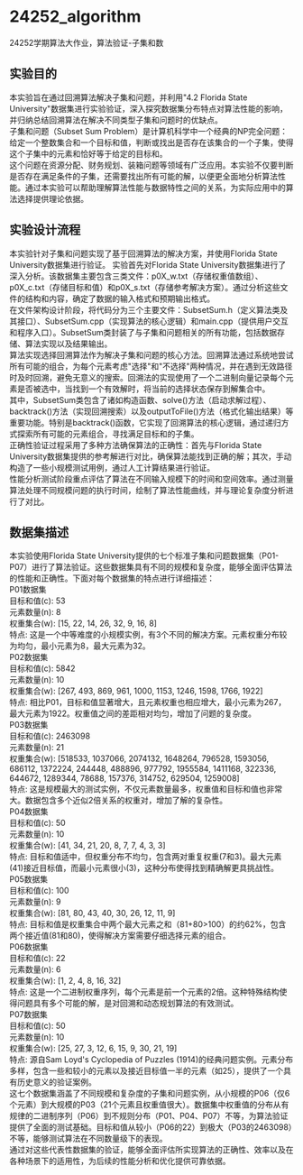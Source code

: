 # 24252_algorithm
24252学期算法大作业，算法验证-子集和数
## 实验目的
本实验旨在通过回溯算法解决子集和问题，并利用"4.2 Florida State University"数据集进行实验验证，深入探究数据集分布特点对算法性能的影响，并归纳总结回溯算法在解决不同类型子集和问题时的优缺点。<br>
子集和问题（Subset Sum Problem）是计算机科学中一个经典的NP完全问题：给定一个整数集合和一个目标和值，判断或找出是否存在该集合的一个子集，使得这个子集中的元素和恰好等于给定的目标和。<br>
这个问题在资源分配、财务规划、装箱问题等领域有广泛应用。本实验不仅要判断是否存在满足条件的子集，还需要找出所有可能的解，以便更全面地分析算法性能。通过本实验可以帮助理解算法性能与数据特性之间的关系，为实际应用中的算法选择提供理论依据。<br>
## 实验设计流程
本实验针对子集和问题实现了基于回溯算法的解决方案，并使用Florida State University数据集进行验证。
实验首先对Florida State University数据集进行了深入分析。该数据集主要包含三类文件：p0X_w.txt（存储权重值数组）、p0X_c.txt（存储目标和值）和p0X_s.txt（存储参考解决方案）。通过分析这些文件的结构和内容，确定了数据的输入格式和预期输出格式。<br>
在文件架构设计阶段，将代码分为三个主要文件：SubsetSum.h（定义算法类及其接口）、SubsetSum.cpp（实现算法的核心逻辑）和main.cpp（提供用户交互和程序入口）。SubsetSum类封装了与子集和问题相关的所有功能，包括数据存储、算法实现以及结果输出。<br>
算法实现选择回溯算法作为解决子集和问题的核心方法。回溯算法通过系统地尝试所有可能的组合，为每个元素考虑"选择"和"不选择"两种情况，并在遇到无效路径时及时回溯，避免无意义的搜索。回溯法的实现使用了一个二进制向量记录每个元素是否被选中，当找到一个有效解时，将当前的选择状态保存到解集合中。<br>
其中，SubsetSum类包含了诸如构造函数、solve()方法（启动求解过程）、backtrack()方法（实现回溯搜索）以及outputToFile()方法（格式化输出结果）等重要功能。特别是backtrack()函数，它实现了回溯算法的核心逻辑，通过递归方式探索所有可能的元素组合，寻找满足目标和的子集。<br>
正确性验证过程采用了多种方法确保算法的正确性：首先与Florida State University数据集提供的参考解进行对比，确保算法能找到正确的解；其次，手动构造了一些小规模测试用例，通过人工计算结果进行验证。<br>
性能分析测试阶段重点评估了算法在不同输入规模下的时间和空间效率。通过测量算法处理不同规模问题的执行时间，绘制了算法性能曲线，并与理论复杂度分析进行了对比。<br>
## 数据集描述
本实验使用Florida State University提供的七个标准子集和问题数据集（P01-P07）进行了算法验证。这些数据集具有不同的规模和复杂度，能够全面评估算法的性能和正确性。下面对每个数据集的特点进行详细描述：<br>
P01数据集<br>
目标和值(c): 53<br>
元素数量(n): 8<br>
权重集合(w): [15, 22, 14, 26, 32, 9, 16, 8]<br>
特点: 这是一个中等难度的小规模实例，有3个不同的解决方案。元素权重分布较为均匀，最小元素为8，最大元素为32。<br>
P02数据集<br>
目标和值(c): 5842<br>
元素数量(n): 10<br>
权重集合(w): [267, 493, 869, 961, 1000, 1153, 1246, 1598, 1766, 1922]<br>
特点: 相比P01，目标和值显著增大，且元素权重也相应增大，最小元素为267，最大元素为1922。权重值之间的差距相对均匀，增加了问题的复杂度。<br>
P03数据集<br>
目标和值(c): 2463098<br>
元素数量(n): 21<br>
权重集合(w): [518533, 1037066, 2074132, 1648264, 796528, 1593056, 686112, 1372224, 244448, 488896, 977792, 1955584, 1411168, 322336, 644672, 1289344, 78688, 157376, 314752, 629504, 1259008]<br>
特点: 这是规模最大的测试实例，不仅元素数量最多，权重值和目标和值也非常大。数据包含多个近似2倍关系的权重对，增加了解的复杂性。<br>
P04数据集<br>
目标和值(c): 50<br>
元素数量(n): 10<br>
权重集合(w): [41, 34, 21, 20, 8, 7, 7, 4, 3, 3]<br>
特点: 目标和值适中，但权重分布不均匀，包含两对重复权重(7和3)。最大元素(41)接近目标值，而最小元素很小(3)，这种分布使得找到精确解更具挑战性。<br>
P05数据集<br>
目标和值(c): 100<br>
元素数量(n): 9<br>
权重集合(w): [81, 80, 43, 40, 30, 26, 12, 11, 9]<br>
特点: 目标和值是权重集合中两个最大元素之和（81+80>100）的约62%，包含两个接近值(81和80)，使得解决方案需要仔细选择元素的组合。<br>
P06数据集<br>
目标和值(c): 22<br>
元素数量(n): 6<br>
权重集合(w): [1, 2, 4, 8, 16, 32]<br>
特点: 这是一个二进制权重序列，每个元素是前一个元素的2倍。这种特殊结构使得问题具有多个可能的解，是对回溯和动态规划算法的有效测试。<br>
P07数据集<br>
目标和值(c): 50<br>
元素数量(n): 10<br>
权重集合(w): [25, 27, 3, 12, 6, 15, 9, 30, 21, 19]<br>
特点: 源自Sam Loyd's Cyclopedia of Puzzles (1914)的经典问题实例。元素分布多样，包含一些和较小的元素以及接近目标值一半的元素（如25），提供了一个具有历史意义的验证案例。<br>
这七个数据集涵盖了不同规模和复杂度的子集和问题实例，从小规模的P06（仅6个元素）到大规模的P03（21个元素且权重值很大）。数据集中权重值的分布从有规律的二进制序列（P06）到不规则分布（P01、P04、P07）不等，为算法验证提供了全面的测试基础。目标和值从较小（P06的22）到极大（P03的2463098）不等，能够测试算法在不同数量级下的表现。<br>
通过对这些代表性数据集的验证，能够全面评估所实现算法的正确性、效率以及在各种场景下的适用性，为后续的性能分析和优化提供可靠依据。<br>
